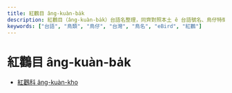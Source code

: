 ```yaml
---
title: 紅鸛目 âng-kuàn-ba̍k
description: 紅鸛目（âng-kuàn-ba̍k）台語名整理，同齊對照本土 ê 台語號名、鳥仔特徵、英語、日語、華語翻譯，嘛有物種 ê eBird 網址，予未來 ê 物種命名參考。
keywords: ["台語", "鳥類", "鳥仔", "台灣", "鳥名", "eBird", "紅鸛"]
---
```


# 紅鸛目 âng-kuàn-ba̍k

- [紅鸛科 âng-kuàn-kho](./phoenicopteridae.md)
